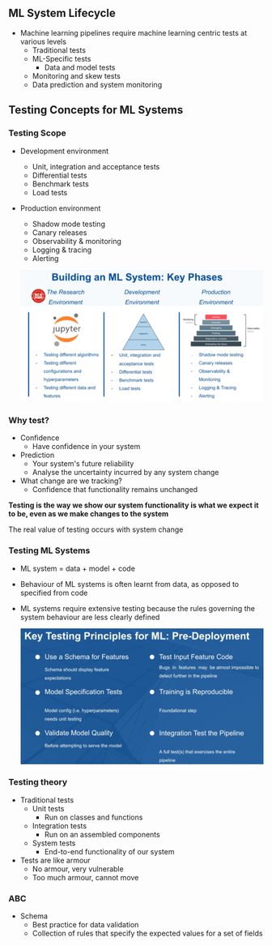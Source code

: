 ## ML System Lifecycle
- Machine learning pipelines require machine learning centric tests at various levels
    - Traditional tests
    - ML-Specific tests
        - Data and model tests
    - Monitoring and skew tests
    - Data prediction and system monitoring

## Testing Concepts for ML Systems
### Testing Scope
- Development environment
    - Unit, integration and acceptance tests
    - Differential tests
    - Benchmark tests
    - Load tests
- Production environment
    - Shadow mode testing
    - Canary releases
    - Observability & monitoring
    - Logging & tracing
    - Alerting
    
    ![alt text](images\testing_phases.png "Title")

### Why test?
- Confidence
    - Have confidence in your system
- Prediction
    - Your system's future reliability
    - Analyse the uncertainty incurred by any system change
- What change are we tracking?
    - Confidence that functionality remains unchanged

**Testing is the way we show our system functionality is what we expect it to be, even as we make changes to the system**

The real value of testing occurs with system change

### Testing ML Systems
- ML system = data + model + code
- Behaviour of ML systems is often learnt from data, as opposed to specified from code
- ML systems require extensive testing because the rules governing the system behaviour are less clearly defined

    ![alt text](images\key_testing_principles.png "Title")

### Testing theory
- Traditional tests
    - Unit tests 
        - Run on classes and functions
    - Integration tests
        - Run on an assembled components
    - System tests
        - End-to-end functionality of our system
- Tests are like armour
    - No armour, very vulnerable
    - Too much armour, cannot move

### ABC
- Schema
    - Best practice for data validation
    - Collection of rules that specify the expected values for a set of fields